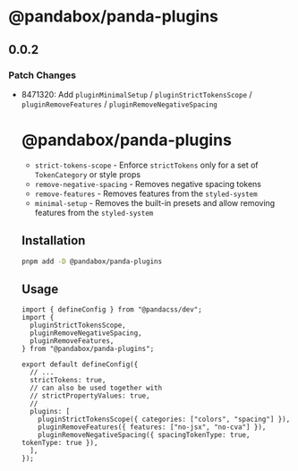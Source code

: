 # @pandabox/panda-plugins

## 0.0.2

### Patch Changes

- 8471320: Add `pluginMinimalSetup` / `pluginStrictTokensScope` / `pluginRemoveFeatures` / `pluginRemoveNegativeSpacing`

  # @pandabox/panda-plugins

  - `strict-tokens-scope` - Enforce `strictTokens` only for a set of `TokenCategory` or style props
  - `remove-negative-spacing` - Removes negative spacing tokens
  - `remove-features` - Removes features from the `styled-system`
  - `minimal-setup` - Removes the built-in presets and allow removing features from the `styled-system`

  ## Installation

  ```bash
  pnpm add -D @pandabox/panda-plugins
  ```

  ## Usage

  ```tsx
  import { defineConfig } from "@pandacss/dev";
  import {
    pluginStrictTokensScope,
    pluginRemoveNegativeSpacing,
    pluginRemoveFeatures,
  } from "@pandabox/panda-plugins";

  export default defineConfig({
    // ...
    strictTokens: true,
    // can also be used together with
    // strictPropertyValues: true,
    //
    plugins: [
      pluginStrictTokensScope({ categories: ["colors", "spacing"] }),
      pluginRemoveFeatures({ features: ["no-jsx", "no-cva"] }),
      pluginRemoveNegativeSpacing({ spacingTokenType: true, tokenType: true }),
    ],
  });
  ```
